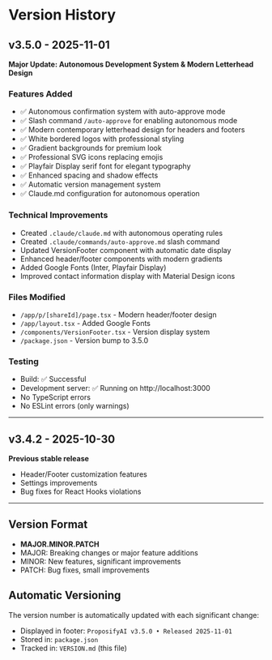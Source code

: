 # Version History

## v3.5.0 - 2025-11-01
**Major Update: Autonomous Development System & Modern Letterhead Design**

### Features Added
- ✅ Autonomous confirmation system with auto-approve mode
- ✅ Slash command `/auto-approve` for enabling autonomous mode
- ✅ Modern contemporary letterhead design for headers and footers
- ✅ White bordered logos with professional styling
- ✅ Gradient backgrounds for premium look
- ✅ Professional SVG icons replacing emojis
- ✅ Playfair Display serif font for elegant typography
- ✅ Enhanced spacing and shadow effects
- ✅ Automatic version management system
- ✅ Claude.md configuration for autonomous operation

### Technical Improvements
- Created `.claude/claude.md` with autonomous operating rules
- Created `.claude/commands/auto-approve.md` slash command
- Updated VersionFooter component with automatic date display
- Enhanced header/footer components with modern gradients
- Added Google Fonts (Inter, Playfair Display)
- Improved contact information display with Material Design icons

### Files Modified
- `/app/p/[shareId]/page.tsx` - Modern header/footer design
- `/app/layout.tsx` - Added Google Fonts
- `/components/VersionFooter.tsx` - Version display system
- `/package.json` - Version bump to 3.5.0

### Testing
- Build: ✅ Successful
- Development server: ✅ Running on http://localhost:3000
- No TypeScript errors
- No ESLint errors (only warnings)

---

## v3.4.2 - 2025-10-30
**Previous stable release**
- Header/Footer customization features
- Settings improvements
- Bug fixes for React Hooks violations

---

## Version Format
- **MAJOR.MINOR.PATCH**
- MAJOR: Breaking changes or major feature additions
- MINOR: New features, significant improvements
- PATCH: Bug fixes, small improvements

## Automatic Versioning
The version number is automatically updated with each significant change:
- Displayed in footer: `ProposifyAI v3.5.0 • Released 2025-11-01`
- Stored in: `package.json`
- Tracked in: `VERSION.md` (this file)
